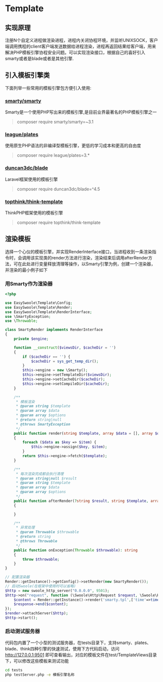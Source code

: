 # Template

## 实现原理
注册N个自定义进程做渲染进程，进程内关闭协程环境，并监听UNIXSOCK，客户端调用携程的client客户端发送数据给进程渲染，进程再返回结果给客户端，用来解决PHP模板引擎协程安全问题。可以实现渲染接口，根据自己的喜好引入smarty或者是blade或者是其他引擎.

## 引入模板引擎类

下面列举一些常用的模板引擎包方便引入使用:

### [smarty/smarty](https://github.com/smarty-php/smarty)

Smarty是一个使用PHP写出来的模板引擎,是目前业界最著名的PHP模板引擎之一

> composer require smarty/smarty=~3.1


### [league/plates](https://github.com/thephpleague/plates)

使用原生PHP语法的非编译型模板引擎，更低的学习成本和更高的自由度

> composer require league/plates=3.*

### [duncan3dc/blade](https://github.com/duncan3dc/blade)

Laravel框架使用的模板引擎

> composer require duncan3dc/blade=^4.5

### [topthink/think-template](https://github.com/top-think/think-template)

ThinkPHP框架使用的模板引擎

> composer require topthink/think-template


## 渲染模板

选择一个心仪的模板引擎，并实现RenderInterface接口，当进程收到一条渲染指令时，会调用该实现类的render方法进行渲染，渲染结束后调用afterRender方法，可在此处进行变量释放清理等操作，以Smarty引擎为例，创建一个渲染器， 并渲染的最小例子如下

### 用Smarty作为渲染器

```php
<?php

use EasySwoole\Template\Config;
use EasySwoole\Template\Render;
use EasySwoole\Template\RenderInterface;
use \SmartyException;
use \Throwable;

class SmartyRender implements RenderInterface
{
    private $engine;

    function __construct($viewsDir, $cacheDir = '')
    {
        if ($cacheDir == '') {
            $cacheDir = sys_get_temp_dir();
        }
        $this->engine = new \Smarty();
        $this->engine->setTemplateDir($viewsDir);
        $this->engine->setCacheDir($cacheDir);
        $this->engine->setCompileDir($cacheDir);
    }

    /**
     * 模板渲染
     * @param string $template
     * @param array $data
     * @param array $options
     * @return string|null
     * @throws SmartyException
     */
    public function render(string $template, array $data = [], array $options = []): ?string
    {
        foreach ($data as $key => $item) {
            $this->engine->assign($key, $item);
        }
        return $this->engine->fetch($template);
    }

    /**
     * 每次渲染完成都会执行清理
     * @param string|null $result
     * @param string $template
     * @param array $data
     * @param array $options
     */
    public function afterRender(?string $result, string $template, array $data = [], array $options = [])
    {

    }

    /**
     * 异常处理
     * @param Throwable $throwable
     * @return string
     * @throws Throwable
     */
    public function onException(Throwable $throwable): string
    {
        throw $throwable;
    }
}

// 配置渲染器
Render::getInstance()->getConfig()->setRender(new SmartyRender());
// 启动Swoole(在框架中使用时可以省略)
$http = new swoole_http_server("0.0.0.0", 9501);
$http->on("request", function (\Swoole\Http\Request $request, \Swoole\Http\Response $response){
    $content = Render::getInstance()->render('smarty.tpl',['time'=>time(),'engine'=>'smarty']);  // 调用渲染器进行渲染
    $response->end($content);
});
$render->attachServer($http);
$http->start();
```

### 启动测试服务器

代码包内置了一个小型的测试服务器，在tests目录下，支持smarty、plates、blade、think四种引擎的快速测试，使用下方代码启动，访问 http://127.0.0.1:9501 即可查看输出，对应的模板文件在test/TemplateViews目录下，可以修改这些模板来测试功能

```bash
cd tests
php testServer.php -e 模板引擎名称
```